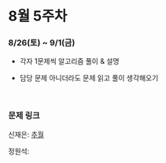 # 8월 5주차

### 8/26(토) ~ 9/1(금)

- 각자 1문제씩 알고리즘 풀이 & 설명

- 담당 문제 아니더라도 문제 읽고 풀이 생각해오기
  
  <br>

### 문제 링크

신재은: [추월](https://www.acmicpc.net/problem/2002)

정원석: []()
